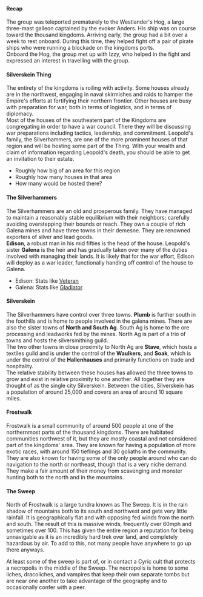 #### Recap

The group was teleported prematurely to the Westlander's Hog, a large 
three-mast galleon captained by the evoker Anders. His ship was on 
course toward the thousand kingdoms. Arriving early, the group had a 
bit over a week to rest onboard. During this time, they helped fight 
off a pair of pirate ships who were running a blockade on the 
kingdoms ports.  
Onboard the Hog, the group met up with Izzy, who helped in the fight 
and expressed an interest in travelling with the group. 


#### Silverskein Thing
The entirety of the kingdoms is roiling with activity. Some houses 
already are in the northwest, engaging in naval skirmishes and 
raids to hamper the Empire's efforts at fortifying their northern 
frontier. Other houses are busy with preparation for war, both in 
terms of logistics, and in terms of diplomacy.  
Most of the houses of the southeatern part of the Kingdoms are 
congregating in order to have a war council. There they will be 
discussing war preparations including tactics, leadership, and 
commitment. 
Leopold's family, the Silverhammers, are one of the more 
prominent houses of that region and will be hosting some part of the 
Thing. With your wealth and claim of information regarding Leopold's 
death, you should be able to get an invitation to their estate. 

* Roughly how big of an area for this region 
* Roughly how many houses in that area
* How many would be hosted there?


#### The Silverhammers 
The Silverhammers are an old and prosperous family. They have managed 
to maintain a reasonably stable equilibrium with their neighbors; 
carefully avoiding overstepping their bounds or reach. They own a 
couple of rich Galena mines and have three towns in their demesne. 
They are renowned exporters of silver and lead goods.  
**Edison**, a robust man in his mid fifties is the head of the house. 
Leopold's sister **Galena** is the heir and has gradually taken over 
many of the duties involved with managing their lands. It is likely 
that for the war effort, Edison will deploy as a war leader, functionally 
handing off control of the house to Galena. 

* Edison: Stats like [Veteran](#monsterbox/Veteran) 
* Galena: Stats like [Gladiator](#monsterbox/Gladiator) 

#### Silverskein 
The Silverhammers have control over three towns. **Plumb** is further south 
in the foothills and is home to people involved in the galena mines. 
There are also the sister towns of **North and South Ag**. South Ag is home 
to the ore processing and leadworks fed by the mines. North Ag is part 
of a trio of towns and hosts the silversmithing guild.  
The two other towns in close proximity to North Ag are **Stave**, which 
hosts a textiles guild and is under the control of the **Waulkers**, 
and **Soak**, which is under the control of the **Hallenhauses** and primarily 
functions on trade and hospitality.  
The relative stability between these houses has allowed the three towns to 
grow and exist in relative proximity to one another. All together they are 
thought of as the single city Silverskein. Between the cities, Silverskein 
has a population of around 25,000 and covers an area of around 10 square 
miles.   



#### Frostwalk
Frostwalk is a small community of around 500 people at one of the northernmost 
parts of the thousand kingdoms. There are habitated communities northwest of 
it, but they are mostly coastal and not considered part of the kingdoms' area. 
They are known for having a population of more exotic races, with around 150 
tieflings and 30 goliaths in the community. 
They are also known for having some of the only people around who can do navigation 
to the north or northeast, though that is a very niche demand. They make a fair 
amount of their money from scavenging and monster hunting both to the north and 
in the mountains. 

#### The Sweep  
North of Frostwalk is a large tundra known as The Sweep. It is in the rain shadow 
of mountains both to its south and northwest and gets very little rainfall. It is 
geographically flat and with opposing fed winds from the north and south. The 
result of this is massive winds, frequently over 60mph and sometimes over 100. 
This has given the entire region a reputation for being unnavigable as it is 
an incredibly hard trek over land, and completely hazardous by air. To add 
to this, not many people have anywhere to go up there anyways. 

At least some of the sweep is part of, or in contact a Cyric cult that protects 
a necropolis in the middle of the Sweep. The necropolis is home to some liches, 
dracoliches, and vampires that keep their own separate tombs but are near one 
another to take advantage of the geography and to occasionally confer with a 
peer.  







